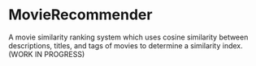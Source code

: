 # MovieRecommender
A movie similarity ranking system which uses cosine similarity between descriptions, titles, and tags of movies to determine a similarity index. (WORK IN PROGRESS)
